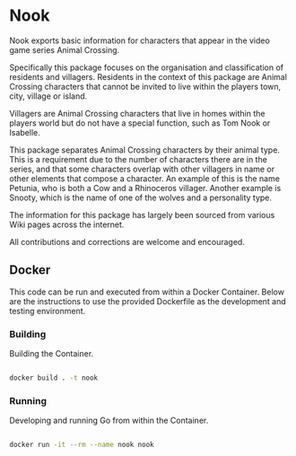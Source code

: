 # Nook
Nook exports basic information for characters that appear in the video game series Animal Crossing.

Specifically this package focuses on the organisation and classification of residents and villagers.
Residents in the context of this package are Animal Crossing characters that cannot
be invited to live within the players town, city, village or island.

Villagers are Animal Crossing characters that live in homes within the players world but do not have
a special function, such as Tom Nook or Isabelle.

This package separates Animal Crossing characters by their animal type. This is a requirement due to the number
of characters there are in the series, and that some characters overlap with other villagers in name
or other elements that compose a character. An example of this is the name Petunia, who is both a Cow and a Rhinoceros villager. 
Another example is Snooty, which is the name of one of the wolves and a personality type.

The information for this package has largely been sourced from various Wiki pages across the internet.

All contributions and corrections are welcome and encouraged.

## Docker

This code can be run and executed from within a Docker Container. 
Below are the instructions to use the provided Dockerfile as the development and testing environment.

### Building 
Building the Container.

```sh

docker build . -t nook
```

### Running
Developing and running Go from within the Container.

```sh

docker run -it --rm --name nook nook
```
